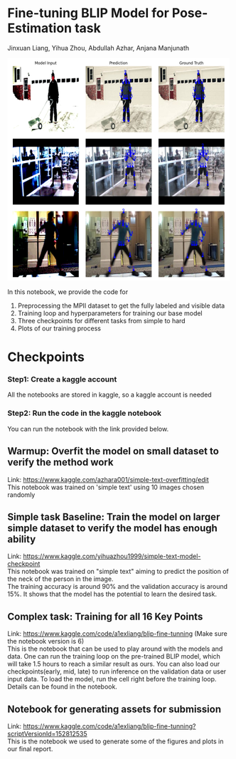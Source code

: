 # Fine-tuning BLIP Model for Pose-Estimation task
Jinxuan Liang, Yihua Zhou, Abdullah Azhar, Anjana Manjunath

<img src="https://github.com/RichZhou1999/cs282_final_project_codebase/blob/12516590ee5d5da61698a8490e0a1c6a263ff09d/sample_results.png" width="500">

In this notebook, we provide the code for 
1) Preprocessing the MPII dataset to get the fully labeled and visible data
2) Training loop and hyperparameters for training our base model
3) Three checkpoints for different tasks from simple to hard
5) Plots of our training process

# Checkpoints
### Step1: Create a kaggle account
All the notebooks are stored in kaggle, so a kaggle account is needed
### Step2: Run the code in the kaggle notebook
You can run the notebook with the link provided below.

## Warmup: Overfit the model on small dataset to verify the method work
Link: https://www.kaggle.com/azhara001/simple-text-overfitting/edit <br />
This notebook was trained on 'simple text' using 10 images chosen randomly

## Simple task Baseline: Train the model on larger simple dataset to verify the model has enough ability
Link: https://www.kaggle.com/yihuazhou1999/simple-text-model-checkpoint <br />
This notebook was trained on "simple text" aiming to predict the position of the neck of the person in the image. <br />
The training accuracy is around 90% and the validation accuracy is around 15%. It shows that the model has the potential to learn the desired task.

## Complex task: Training for all 16 Key Points
Link: https://www.kaggle.com/code/a1exliang/blip-fine-tunning (Make sure the notebook version is 6) <br />
This is the notebook that can be used to play around with the models and data. One can run the training loop on the pre-trained BLIP model, which will 
take 1.5 hours to reach a similar result as ours. You can also load our checkpoints(early, mid, late) to run inference on the validation data or user input
data. To load the model, run the cell right before the training loop. Details can be found in the notebook. 

## Notebook for generating assets for submission
Link: https://www.kaggle.com/code/a1exliang/blip-fine-tunning?scriptVersionId=152812535 <br />
This is the notebook we used to generate some of the figures and plots in our final report. 
